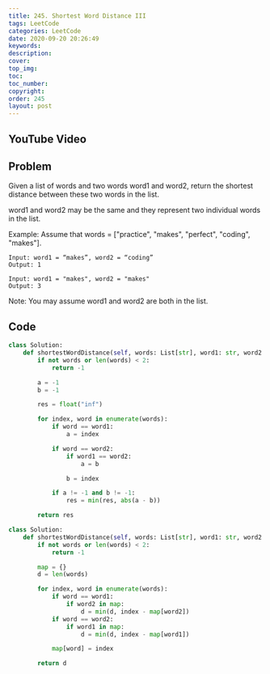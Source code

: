 ```yaml
---
title: 245. Shortest Word Distance III
tags: LeetCode
categories: LeetCode
date: 2020-09-20 20:26:49
keywords:
description:
cover:
top_img:
toc:
toc_number:
copyright:
order: 245
layout: post
---
```


## YouTube Video

## Problem

Given a list of words and two words word1 and word2, return the shortest distance between these two words in the list.

word1 and word2 may be the same and they represent two individual words in the list.

Example:
Assume that words = ["practice", "makes", "perfect", "coding", "makes"].

```
Input: word1 = “makes”, word2 = “coding”
Output: 1
```

```
Input: word1 = "makes", word2 = "makes"
Output: 3
```

Note:
You may assume word1 and word2 are both in the list.

## Code

```python
class Solution:
    def shortestWordDistance(self, words: List[str], word1: str, word2: str) -> int:
        if not words or len(words) < 2:
            return -1

        a = -1
        b = -1

        res = float("inf")

        for index, word in enumerate(words):
            if word == word1:
                a = index

            if word == word2:
                if word1 == word2:
                    a = b

                b = index

            if a != -1 and b != -1:
                res = min(res, abs(a - b))

        return res
```

```python
class Solution:
    def shortestWordDistance(self, words: List[str], word1: str, word2: str) -> int:
        if not words or len(words) < 2:
            return -1

        map = {}
        d = len(words)

        for index, word in enumerate(words):
            if word == word1:
                if word2 in map:
                    d = min(d, index - map[word2])
            if word == word2:
                if word1 in map:
                    d = min(d, index - map[word1])

            map[word] = index

        return d
```
